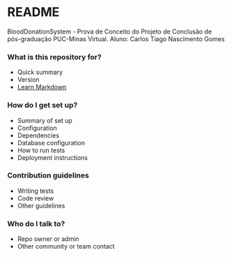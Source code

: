 # README #

BloodDonationSystem - Prova de Conceito do Projeto de Conclusão de pós-graduação PUC-Minas Virtual.
Aluno: Carlos Tiago Nascimento Gomes

### What is this repository for? ###

* Quick summary
* Version
* [Learn Markdown](https://bitbucket.org/tutorials/markdowndemo)

### How do I get set up? ###

* Summary of set up
* Configuration
* Dependencies
* Database configuration
* How to run tests
* Deployment instructions

### Contribution guidelines ###

* Writing tests
* Code review
* Other guidelines

### Who do I talk to? ###

* Repo owner or admin
* Other community or team contact